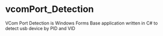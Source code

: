 # vcomPort_Detection
VCom Port Detection is Windows Forms Base application written in C# to detect usb device by PID and VID
